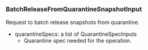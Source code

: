 ### BatchReleaseFromQuarantineSnapshotInput
Request to batch release snapshots from quarantine.

- quarantineSpecs: a list of QuarantineSpecInputs
  - Quarantine spec needed for the operation.

